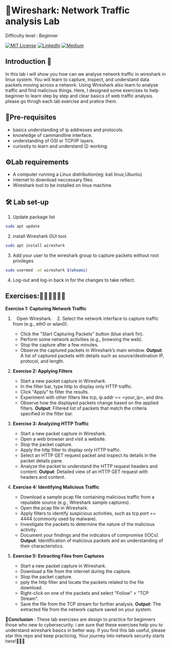 
# 🐳Wireshark: Network Traffic analysis Lab
Difficulty level : Beginner

[![MIT License](https://img.shields.io/badge/License-MIT-green.svg)](https://choosealicense.com/licenses/mit/)
        [![LinkedIn](https://img.shields.io/badge/LinkedIn-Profile-blue)](https://www.linkedin.com/in/nikhil--chaudhari/)
        [![Medium](https://img.shields.io/badge/Medium-Writeups-black)](https://medium.com/@nikhil-c)

## Introduction 🚀

In this lab i will show you how can we analyse network traffic in wireshark in linux system. You will learn to capture, inspect, and understand data packets moving across a network. Using Wireshark also learn to analyse traffic and find malicious things. Here, I designed some exercises to help beginner to learn step by step and clear basics of web traffic analysis. please go throgh each lab exercise and pratice them.

## 🔗Pre-requisites
- basics understanding of ip addresses and protocols.
- knowledge of cammandline interface.
- understanding of OSI or TCP/IP layers.
- curiosity to learn and understand 😉 working.

## ⚙️Lab requirements
- A computer running a Linux distribution(eg: kali linux,Ubuntu)
- internet to download neccessary files.
- Wireshark tool to be installed on linux machine.

## 🛠️ Lab set-up 

1. Update package list
```bash 
sudo apt update
```
2. install Wireshark GUI tool.
```bash 
sudo apt install wireshark
```

3. Add your user to the wireshark group to capture packets without root privileges
```bash
sudo usermod -aG wireshark $(whoami)
```
4. Log-out and log-in back in for the changes to take reflect.

## Exercises:👨🏾‍💻👨🏾‍💻
**Exercise 1: Capturing Network Traffic**
1. &nbsp;&nbsp; Open Wireshark.
&nbsp;&nbsp; 2. Select the network interface to capture traffic  from (e.g., eth0 or wlan0).
    - Click the "Start Capturing Packets" button (blue shark fin).
    - Perform some network activities (e.g., browsing the web).
    - Stop the capture after a few minutes.
    - Observe the captured packets in Wireshark’s main window.
   **Output**: A list of captured packets with details such as source/destination IP, protocol, and length.

2. **Exercise 2: Applying Filters**

     - Start a new packet capture in Wireshark.
     - In the filter bar, type http to display only HTTP traffic.
     - Click "Apply" to filter the results.
     - Experiment with other filters like tcp, ip.addr == <your_ip>, and dns.
     - Observe how the displayed packets change based on the applied filters.
    **Output**: Filtered list of packets that match the criteria specified in the filter bar.

3. **Exercise 3: Analyzing HTTP Traffic**
     - Start a new packet capture in Wireshark.
     - Open a web browser and visit a website.
     - Stop the packet capture.
     - Apply the http filter to display only HTTP traffic.
     - Select an HTTP GET request packet and inspect its details in the packet details pane.
     - Analyze the packet to understand the HTTP request headers and content.
    **Output**: Detailed view of an HTTP GET request with headers and content.

4. **Exercise 4: Identifying Malicious Traffic**
     - Download a sample pcap file containing malicious traffic from a reputable source (e.g., Wireshark sample captures).
     - Open the pcap file in Wireshark.
     - Apply filters to identify suspicious activities, such as tcp.port == 4444 (commonly used by malware).
     - Investigate the packets to determine the nature of the malicious activity.
     - Document your findings and the indicators of compromise (IOCs).
    **Output**: Identification of malicious packets and an understanding of their characteristics.

5. **Exercise 5: Extracting Files from Captures**
     - Start a new packet capture in Wireshark.
     - Download a file from the internet during the capture.
     - Stop the packet capture.
     - pply the http filter and locate the packets related to the file download.
     - Right-click on one of the packets and select "Follow" > "TCP Stream".
     - Save the file from the TCP stream for further analysis.
    **Output**: The extracted file from the network capture saved on your system.


🚩**Conclusion** : These lab exercises are design to practice for beginners those who new to cybersecurity. i am sure that these exercises help you to understand wireshark basics in better way.
If you find this lab useful, please star this repo and keep practicing. Your journey into network security starts here!🎉🎉🎉










